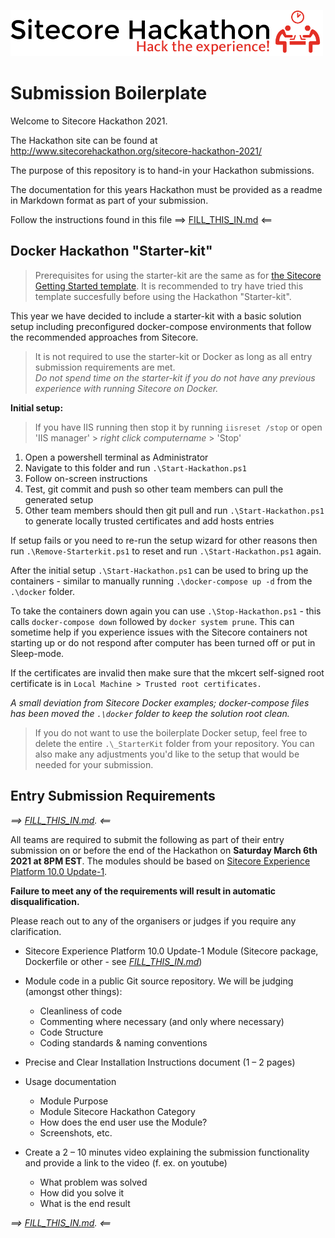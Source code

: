![Hackathon Logo](docs/images/hackathon.png?raw=true "Hackathon Logo")

# Submission Boilerplate

Welcome to Sitecore Hackathon 2021.

The Hackathon site can be found at http://www.sitecorehackathon.org/sitecore-hackathon-2021/

The purpose of this repository is to hand-in your Hackathon submissions.

The documentation for this years Hackathon must be provided as a readme in Markdown format as part of your submission.

Follow the instructions found in this file ⟹ [FILL_THIS_IN.md](FILL_THIS_IN.md) ⟸

## Docker Hackathon "Starter-kit"
> Prerequisites for using the starter-kit are the same as for [the Sitecore Getting Started template](https://doc.sitecore.com/developers/100/developer-tools/en/walkthrough--using-the-getting-started-template.html). It is recommended to try have tried this template succesfully before using the Hackathon "Starter-kit".

This year we have decided to include a starter-kit with a basic solution setup including preconfigured docker-compose environments that follow the recommended approaches from Sitecore.

> It is not required to use the starter-kit or Docker as long as all entry submission requirements are met.  
> _Do not spend time on the starter-kit if you do not have any previous experience with running Sitecore on Docker._  

__Initial setup:__
   > If you have IIS running then stop it by running `iisreset /stop` or open 'IIS manager' > _right click computername_ > 'Stop'
1. Open a powershell terminal as Administrator
2. Navigate to this folder and run `.\Start-Hackathon.ps1`
3. Follow on-screen instructions
4. Test, git commit and push so other team members can pull the generated setup
5. Other team members should then git pull and run `.\Start-Hackathon.ps1` to generate locally trusted certificates and add hosts entries

If setup fails or you need to re-run the setup wizard for other reasons then run `.\Remove-Starterkit.ps1` to reset and run `.\Start-Hackathon.ps1` again.

After the initial setup `.\Start-Hackathon.ps1` can be used to bring up the containers - similar to manually running `.\docker-compose up -d` from the `.\docker` folder.

To take the containers down again you can use `.\Stop-Hackathon.ps1` - this calls `docker-compose down` followed by `docker system prune`. This can sometime help if you experience issues with the Sitecore containers not starting up or do not respond after computer has been turned off or put in Sleep-mode.

If the certificates are invalid then make sure that the mkcert self-signed root certificate is in `Local Machine > Trusted root certificates.`

_A small deviation from Sitecore Docker examples; docker-compose files has been moved the `.\docker` folder to keep the solution root clean._

> If you do not want to use the boilerplate Docker setup, feel free to delete the entire `.\_StarterKit` folder from your repository. You can also make any adjustments you'd like to the setup that would be needed for your submission.

## Entry Submission Requirements 

_⟹ [FILL_THIS_IN.md](FILL_THIS_IN.md). ⟸_

All teams are required to submit the following as part of their entry submission on or before the end of the Hackathon on **Saturday March 6th 2021 at 8PM EST**. The modules should be based on [Sitecore Experience Platform 10.0 Update-1](https://dev.sitecore.net/Downloads/Sitecore_Experience_Platform/100/Sitecore_Experience_Platform_100_Update1.aspx).

**Failure to meet any of the requirements will result in automatic disqualification.** 

Please reach out to any of the organisers or judges if you require any clarification.

- Sitecore Experience Platform 10.0 Update-1 Module (Sitecore package, Dockerfile or other - see _[FILL_THIS_IN.md](FILL_THIS_IN.md)_)

- Module code in a public Git source repository. We will be judging (amongst other things):
  - Cleanliness of code
  - Commenting where necessary (and only where necessary)
  - Code Structure
  - Coding standards & naming conventions

- Precise and Clear Installation Instructions document (1 – 2 pages)
- Usage documentation 
  - Module Purpose
  - Module Sitecore Hackathon Category
  - How does the end user use the Module?
  - Screenshots, etc.

- Create a 2 – 10 minutes video explaining the submission functionality and provide a link to the video (f. ex. on youtube)

  - What problem was solved
  - How did you solve it
  - What is the end result

_⟹ [FILL_THIS_IN.md](FILL_THIS_IN.md). ⟸_